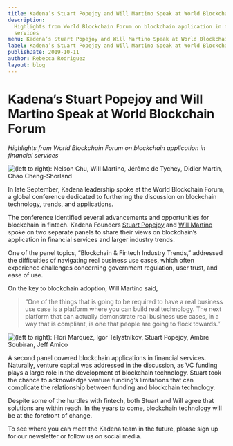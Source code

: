 ```yaml
---
title: Kadena’s Stuart Popejoy and Will Martino Speak at World Blockchain Forum
description:
  Highlights from World Blockchain Forum on blockchain application in financial
  services
menu: Kadena’s Stuart Popejoy and Will Martino Speak at World Blockchain Forum
label: Kadena’s Stuart Popejoy and Will Martino Speak at World Blockchain Forum
publishDate: 2019-10-11
author: Rebecca Rodriguez
layout: blog
---
```


# Kadena’s Stuart Popejoy and Will Martino Speak at World Blockchain Forum

_Highlights from World Blockchain Forum on blockchain application in financial
services_

![(left to right): Nelson Chu, Will Martino, Jérôme de Tychey, Didier Martin, Chao Cheng-Shorland](/assets/blog/0_LBqMHBRpVAueiHqI.jpg)

In late September, Kadena leadership spoke at the World Blockchain Forum, a
global conference dedicated to furthering the discussion on blockchain
technology, trends, and applications.

The conference identified several advancements and opportunities for blockchain
in fintech. Kadena Founders
[Stuart Popejoy](https://twitter.com/sirlensalot?lang=en) and
[Will Martino](https://twitter.com/_wjmartino_?lang=en) spoke on two separate
panels to share their views on blockchain’s application in financial services
and larger industry trends.

One of the panel topics, “Blockchain & Fintech Industry Trends,” addressed the
difficulties of navigating real business use cases, which often experience
challenges concerning government regulation, user trust, and ease of use.

On the key to blockchain adoption, Will Martino said,

> “One of the things that is going to be required to have a real business use
> case is a platform where you can build real technology. The next platform that
> can actually demonstrate real business use cases, in a way that is compliant,
> is one that people are going to flock towards.”

![(left to right): Flori Marquez, Igor Telyatnikov, Stuart Popejoy, Ambre Soubiran, Jeff Amico](/assets/blog/0_BLcP8JaBHihUHtR0.jpg)

A second panel covered blockchain applications in financial services. Naturally,
venture capital was addressed in the discussion, as VC funding plays a large
role in the development of blockchain technology. Stuart took the chance to
acknowledge venture funding’s limitations that can complicate the relationship
between funding and blockchain technology.

Despite some of the hurdles with fintech, both Stuart and Will agree that
solutions are within reach. In the years to come, blockchain technology will be
at the forefront of change.

To see where you can meet the Kadena team in the future, please sign up for our
newsletter or follow us on social media.
